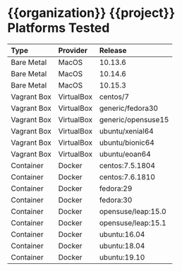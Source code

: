 # {{organization}} {{project}} Platforms Tested

| Type        | Provider   | Release |
|:------------|:-----------|:--------|
| Bare Metal  | MacOS      | 10.13.6 |
| Bare Metal  | MacOS      | 10.14.6 |
| Bare Metal  | MacOS      | 10.15.3 |
| Vagrant Box | VirtualBox | centos/7 |
| Vagrant Box | VirtualBox | generic/fedora30 |
| Vagrant Box | VirtualBox | generic/opensuse15 |
| Vagrant Box | VirtualBox | ubuntu/xenial64 |
| Vagrant Box | VirtualBox | ubuntu/bionic64 |
| Vagrant Box | VirtualBox | ubuntu/eoan64 |
| Container   | Docker     | centos:7.5.1804 |
| Container   | Docker     | centos:7.6.1810 |
| Container   | Docker     | fedora:29 |
| Container   | Docker     | fedora:30 |
| Container   | Docker     | opensuse/leap:15.0 |
| Container   | Docker     | opensuse/leap:15.1 |
| Container   | Docker     | ubuntu:16.04 |
| Container   | Docker     | ubuntu:18.04 |
| Container   | Docker     | ubuntu:19.10 |
